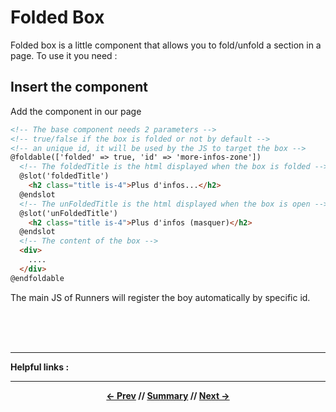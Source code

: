# Folded Box

Folded box is a little component that allows you to fold/unfold a section in a page.
To use it you need :

## Insert the component

Add the component in our page

```html
<!-- The base component needs 2 parameters -->
<!-- true/false if the box is folded or not by default -->
<!-- an unique id, it will be used by the JS to target the box -->
@foldable(['folded' => true, 'id' => 'more-infos-zone'])
  <!-- The foldedTitle is the html displayed when the box is folded -->
  @slot('foldedTitle')
    <h2 class="title is-4">Plus d'infos...</h2>
  @endslot
  <!-- The unFoldedTitle is the html displayed when the box is open -->
  @slot('unFoldedTitle')
    <h2 class="title is-4">Plus d'infos (masquer)</h2>
  @endslot
  <!-- The content of the box -->
  <div>
    ....
  </div>
@endfoldable
```

The main JS of Runners will register the boy automatically by specific id.

<br>
<br>
<br>
<hr>

**Helpful links :**

<hr>
<div align="center">

**[<- Prev](9_notifications.md) // [Summary](../README.md) // [Next ->](../README.md)**

</div>
